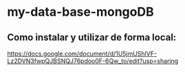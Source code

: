 # my-data-base-mongoDB

## Como instalar y utilizar de forma local:
https://docs.google.com/document/d/1U5jmUShlVF-Lz2DVN3fwpQJBSNQJ76pdoo0F-6Qw_to/edit?usp=sharing
